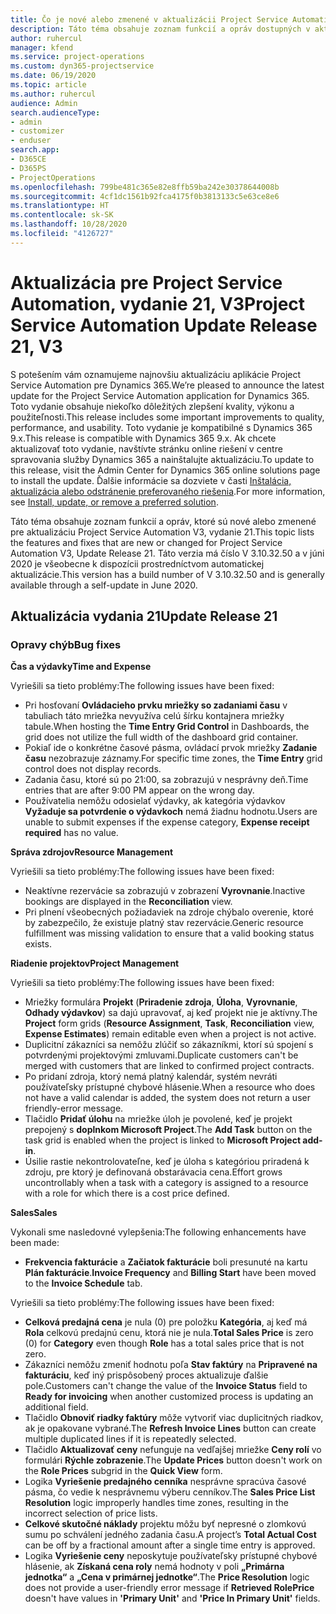```yaml
---
title: Čo je nové alebo zmenené v aktualizácii Project Service Automation, vydanie 21, V3
description: Táto téma obsahuje zoznam funkcií a opráv dostupných v aktualizácii Project Service Automation, vydanie 21, V3
author: ruhercul
manager: kfend
ms.service: project-operations
ms.custom: dyn365-projectservice
ms.date: 06/19/2020
ms.topic: article
ms.author: ruhercul
audience: Admin
search.audienceType:
- admin
- customizer
- enduser
search.app:
- D365CE
- D365PS
- ProjectOperations
ms.openlocfilehash: 799be481c365e82e8ffb59ba242e30378644008b
ms.sourcegitcommit: 4cf1dc1561b92fca4175f0b3813133c5e63ce8e6
ms.translationtype: HT
ms.contentlocale: sk-SK
ms.lasthandoff: 10/28/2020
ms.locfileid: "4126727"
---
```

# <a name="project-service-automation-update-release-21-v3"></a><span data-ttu-id="e5dd7-103">Aktualizácia pre Project Service Automation, vydanie 21, V3</span><span class="sxs-lookup"><span data-stu-id="e5dd7-103">Project Service Automation Update Release 21, V3</span></span>

<span data-ttu-id="e5dd7-104">S potešením vám oznamujeme najnovšiu aktualizáciu aplikácie Project Service Automation pre Dynamics 365.</span><span class="sxs-lookup"><span data-stu-id="e5dd7-104">We’re pleased to announce the latest update for the Project Service Automation application for Dynamics 365.</span></span> <span data-ttu-id="e5dd7-105">Toto vydanie obsahuje niekoľko dôležitých zlepšení kvality, výkonu a použiteľnosti.</span><span class="sxs-lookup"><span data-stu-id="e5dd7-105">This release includes some important improvements to quality, performance, and usability.</span></span> <span data-ttu-id="e5dd7-106">Toto vydanie je kompatibilné s Dynamics 365 9.x.</span><span class="sxs-lookup"><span data-stu-id="e5dd7-106">This release is compatible with Dynamics 365 9.x.</span></span> <span data-ttu-id="e5dd7-107">Ak chcete aktualizovať toto vydanie, navštívte stránku online riešení v centre spravovania služby Dynamics 365 a nainštalujte aktualizáciu.</span><span class="sxs-lookup"><span data-stu-id="e5dd7-107">To update to this release, visit the Admin Center for Dynamics 365 online solutions page to install the update.</span></span> <span data-ttu-id="e5dd7-108">Ďalšie informácie sa dozviete v časti [Inštalácia, aktualizácia alebo odstránenie preferovaného riešenia](https://docs.microsoft.com/power-platform/admin/install-remove-preferred-solution).</span><span class="sxs-lookup"><span data-stu-id="e5dd7-108">For more information, see [Install, update, or remove a preferred solution](https://docs.microsoft.com/power-platform/admin/install-remove-preferred-solution).</span></span>

<span data-ttu-id="e5dd7-109">Táto téma obsahuje zoznam funkcií a opráv, ktoré sú nové alebo zmenené pre aktualizáciu Project Service Automation V3, vydanie 21.</span><span class="sxs-lookup"><span data-stu-id="e5dd7-109">This topic lists the features and fixes that are new or changed for Project Service Automation V3, Update Release 21.</span></span> <span data-ttu-id="e5dd7-110">Táto verzia má číslo V 3.10.32.50 a v júni 2020 je všeobecne k dispozícii prostredníctvom automatickej aktualizácie.</span><span class="sxs-lookup"><span data-stu-id="e5dd7-110">This version has a build number of V 3.10.32.50 and is generally available through a self-update in June 2020.</span></span>

## <a name="update-release-21"></a><span data-ttu-id="e5dd7-111">Aktualizácia vydania 21</span><span class="sxs-lookup"><span data-stu-id="e5dd7-111">Update Release 21</span></span>

### <a name="bug-fixes"></a><span data-ttu-id="e5dd7-112">Opravy chýb</span><span class="sxs-lookup"><span data-stu-id="e5dd7-112">Bug fixes</span></span>

<span data-ttu-id="e5dd7-113">**Čas a výdavky**</span><span class="sxs-lookup"><span data-stu-id="e5dd7-113">**Time and Expense**</span></span>

<span data-ttu-id="e5dd7-114">Vyriešili sa tieto problémy:</span><span class="sxs-lookup"><span data-stu-id="e5dd7-114">The following issues have been fixed:</span></span>

- <span data-ttu-id="e5dd7-115">Pri hosťovaní **Ovládacieho prvku mriežky so zadaniami času** v tabuliach táto mriežka nevyužíva celú šírku kontajnera mriežky tabule.</span><span class="sxs-lookup"><span data-stu-id="e5dd7-115">When hosting the **Time Entry Grid Control** in Dashboards, the grid does not utilize the full width of the dashboard grid container.</span></span>
- <span data-ttu-id="e5dd7-116">Pokiaľ ide o konkrétne časové pásma, ovládací prvok mriežky **Zadanie času** nezobrazuje záznamy.</span><span class="sxs-lookup"><span data-stu-id="e5dd7-116">For specific time zones, the **Time Entry** grid control does not display records.</span></span>
- <span data-ttu-id="e5dd7-117">Zadania času, ktoré sú po 21:00, sa zobrazujú v nesprávny deň.</span><span class="sxs-lookup"><span data-stu-id="e5dd7-117">Time entries that are after 9:00 PM appear on the wrong day.</span></span>
- <span data-ttu-id="e5dd7-118">Používatelia nemôžu odosielať výdavky, ak kategória výdavkov **Vyžaduje sa potvrdenie o výdavkoch** nemá žiadnu hodnotu.</span><span class="sxs-lookup"><span data-stu-id="e5dd7-118">Users are unable to submit expenses if the expense category, **Expense receipt required** has no value.</span></span>

<span data-ttu-id="e5dd7-119">**Správa zdrojov**</span><span class="sxs-lookup"><span data-stu-id="e5dd7-119">**Resource Management**</span></span>

<span data-ttu-id="e5dd7-120">Vyriešili sa tieto problémy:</span><span class="sxs-lookup"><span data-stu-id="e5dd7-120">The following issues have been fixed:</span></span>

- <span data-ttu-id="e5dd7-121">Neaktívne rezervácie sa zobrazujú v zobrazení **Vyrovnanie**.</span><span class="sxs-lookup"><span data-stu-id="e5dd7-121">Inactive bookings are displayed in the **Reconciliation** view.</span></span>
- <span data-ttu-id="e5dd7-122">Pri plnení všeobecných požiadaviek na zdroje chýbalo overenie, ktoré by zabezpečilo, že existuje platný stav rezervácie.</span><span class="sxs-lookup"><span data-stu-id="e5dd7-122">Generic resource fulfillment was missing validation to ensure that a valid booking status exists.</span></span>

<span data-ttu-id="e5dd7-123">**Riadenie projektov**</span><span class="sxs-lookup"><span data-stu-id="e5dd7-123">**Project Management**</span></span>

<span data-ttu-id="e5dd7-124">Vyriešili sa tieto problémy:</span><span class="sxs-lookup"><span data-stu-id="e5dd7-124">The following issues have been fixed:</span></span>

- <span data-ttu-id="e5dd7-125">Mriežky formulára **Projekt** (**Priradenie zdroja**, **Úloha**, **Vyrovnanie**, **Odhady výdavkov**) sa dajú upravovať, aj keď projekt nie je aktívny.</span><span class="sxs-lookup"><span data-stu-id="e5dd7-125">The **Project** form grids (**Resource Assignment**, **Task**, **Reconciliation** view, **Expense Estimates**) remain editable even when a project is not active.</span></span>
- <span data-ttu-id="e5dd7-126">Duplicitní zákazníci sa nemôžu zlúčiť so zákazníkmi, ktorí sú spojení s potvrdenými projektovými zmluvami.</span><span class="sxs-lookup"><span data-stu-id="e5dd7-126">Duplicate customers can't be merged with customers that are linked to confirmed project contracts.</span></span>
- <span data-ttu-id="e5dd7-127">Po pridaní zdroja, ktorý nemá platný kalendár, systém nevráti používateľsky prístupné chybové hlásenie.</span><span class="sxs-lookup"><span data-stu-id="e5dd7-127">When a resource who does not have a valid calendar is added, the system does not return a user friendly-error message.</span></span>
- <span data-ttu-id="e5dd7-128">Tlačidlo **Pridať úlohu** na mriežke úloh je povolené, keď je projekt prepojený s **doplnkom Microsoft Project**.</span><span class="sxs-lookup"><span data-stu-id="e5dd7-128">The **Add Task** button on the task grid is enabled when the project is linked to **Microsoft Project add-in**.</span></span>
- <span data-ttu-id="e5dd7-129">Úsilie rastie nekontrolovateľne, keď je úloha s kategóriou priradená k zdroju, pre ktorý je definovaná obstarávacia cena.</span><span class="sxs-lookup"><span data-stu-id="e5dd7-129">Effort grows uncontrollably when a task with a category is assigned to a resource with a role for which there is a cost price defined.</span></span>

<span data-ttu-id="e5dd7-130">**Sales**</span><span class="sxs-lookup"><span data-stu-id="e5dd7-130">**Sales**</span></span>

<span data-ttu-id="e5dd7-131">Vykonali sme nasledovné vylepšenia:</span><span class="sxs-lookup"><span data-stu-id="e5dd7-131">The following enhancements have been made:</span></span>

- <span data-ttu-id="e5dd7-132">**Frekvencia fakturácie** a **Začiatok fakturácie** boli presunuté na kartu **Plán fakturácie**.</span><span class="sxs-lookup"><span data-stu-id="e5dd7-132">**Invoice Frequency** and **Billing Start** have been moved to the **Invoice Schedule** tab.</span></span>

<span data-ttu-id="e5dd7-133">Vyriešili sa tieto problémy:</span><span class="sxs-lookup"><span data-stu-id="e5dd7-133">The following issues have been fixed:</span></span>

- <span data-ttu-id="e5dd7-134">**Celková predajná cena** je nula (0) pre položku **Kategória**, aj keď má **Rola** celkovú predajnú cenu, ktorá nie je nula.</span><span class="sxs-lookup"><span data-stu-id="e5dd7-134">**Total Sales Price** is zero (0) for **Category** even though **Role** has a total sales price that is not zero.</span></span>
- <span data-ttu-id="e5dd7-135">Zákazníci nemôžu zmeniť hodnotu poľa **Stav faktúry** na **Pripravené na fakturáciu**, keď iný prispôsobený proces aktualizuje ďalšie pole.</span><span class="sxs-lookup"><span data-stu-id="e5dd7-135">Customers can't change the value of the **Invoice Status** field to **Ready for invoicing** when another customized process is updating an additional field.</span></span>
- <span data-ttu-id="e5dd7-136">Tlačidlo **Obnoviť riadky faktúry** môže vytvoriť viac duplicitných riadkov, ak je opakovane vybrané.</span><span class="sxs-lookup"><span data-stu-id="e5dd7-136">The **Refresh Invoice Lines** button can create multiple duplicated lines if it is repeatedly selected.</span></span>
- <span data-ttu-id="e5dd7-137">Tlačidlo **Aktualizovať ceny** nefunguje na vedľajšej mriežke **Ceny rolí** vo formulári **Rýchle zobrazenie**.</span><span class="sxs-lookup"><span data-stu-id="e5dd7-137">The **Update Prices** button doesn't work on the **Role Prices** subgrid in the **Quick View** form.</span></span>
- <span data-ttu-id="e5dd7-138">Logika **Vyriešenie predajného cenníka** nesprávne spracúva časové pásma, čo vedie k nesprávnemu výberu cenníkov.</span><span class="sxs-lookup"><span data-stu-id="e5dd7-138">The **Sales Price List Resolution** logic improperly handles time zones, resulting in the incorrect selection of price lists.</span></span>
- <span data-ttu-id="e5dd7-139">**Celkové skutočné náklady** projektu môžu byť nepresné o zlomkovú sumu po schválení jedného zadania času.</span><span class="sxs-lookup"><span data-stu-id="e5dd7-139">A project’s **Total Actual Cost** can be off by a fractional amount after a single time entry is approved.</span></span>
- <span data-ttu-id="e5dd7-140">Logika **Vyriešenie ceny** neposkytuje používateľsky prístupné chybové hlásenie, ak **Získaná cena roly** nemá hodnoty v poli **„Primárna jednotka“** a **„Cena v primárnej jednotke“**.</span><span class="sxs-lookup"><span data-stu-id="e5dd7-140">The **Price Resolution** logic does not provide a user-friendly error message if **Retrieved RolePrice** doesn't have values in **'Primary Unit'** and **'Price In Primary Unit'** fields.</span></span>
